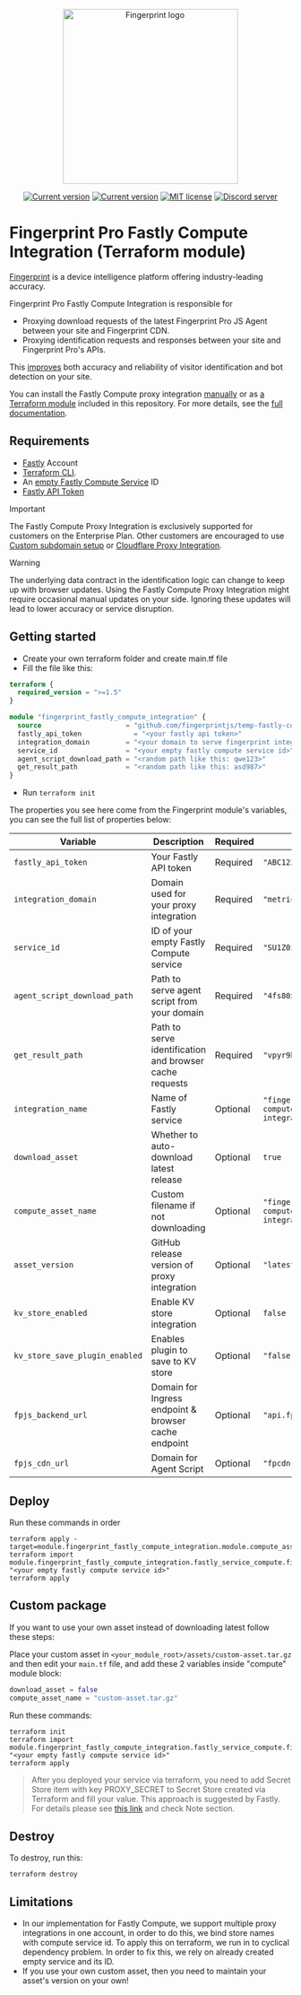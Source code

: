 <p align="center">
<a href="https://fingerprint.com">
<picture>
<source media="(prefers-color-scheme: dark)" srcset="https://fingerprintjs.github.io/home/resources/logo_light.svg" />
<source media="(prefers-color-scheme: light)" srcset="https://fingerprintjs.github.io/home/resources/logo_dark.svg" />
<img src="https://fingerprintjs.github.io/home/resources/logo_dark.svg" alt="Fingerprint logo" width="312px" />
</picture>
</a>
</p>

<p align="center">
<a href="https://registry.terraform.io/modules/fingerprintjs/fingerprint-fastly-proxy-integration/compute/latest"><img src="https://img.shields.io/badge/dynamic/json?url=https%3A%2F%2Fregistry.terraform.io%2Fv2%2Fmodules%2Ffingerprintjs%2Ffingerprint-fastly-proxy-integration%2Fcompute%3Finclude%3Dlatest-version&query=%24.included%5B0%5D.attributes.version&prefix=v&label=Terraform" alt="Current version"></a>
<a href="https://github.com/fingerprintjs/terraform-fastly-compute-fingerprint-proxy-integration"><img src="https://img.shields.io/github/v/release/fingerprintjs/terraform-fastly-compute-fingerprint-proxy-integration" alt="Current version"></a>
<a href="https://opensource.org/licenses/MIT"><img src="https://img.shields.io/:license-mit-blue.svg" alt="MIT license"></a>
<a href="https://discord.gg/39EpE2neBg"><img src="https://img.shields.io/discord/852099967190433792?style=logo&label=Discord&logo=Discord&logoColor=white" alt="Discord server"></a>
</p>

# Fingerprint Pro Fastly Compute Integration (Terraform module)

[Fingerprint](https://fingerprint.com/) is a device intelligence platform offering industry-leading accuracy.

Fingerprint Pro Fastly Compute Integration is responsible for

- Proxying download requests of the latest Fingerprint Pro JS Agent between your site and Fingerprint CDN.
- Proxying identification requests and responses between your site and Fingerprint Pro's APIs.

This [improves](https://dev.fingerprint.com/docs/fastly-compute-proxy-integration#the-benefits-of-using-the-fastly-compute-proxy-integration) both accuracy and reliability of visitor identification and bot detection on your site.

You can install the Fastly Compute proxy integration [manually](https://dev.fingerprint.com/docs/deploy-fastly-compute-manually) or as [a Terraform module](https://registry.terraform.io/modules/fingerprintjs/fingerprint-fastly-proxy-integration/compute/latest) included in this repository. For more details, see the [full documentation](https://dev.fingerprint.com/docs/fastly-compute-proxy-integration).

## Requirements

- [Fastly](https://www.fastly.com/signup) Account
- [Terraform CLI](https://developer.hashicorp.com/terraform/install).
- An [empty Fastly Compute Service](https://manage.fastly.com/compute/new) ID
- [Fastly API Token](https://manage.fastly.com/account/tokens)

> [!IMPORTANT]  
> The Fastly Compute Proxy Integration is exclusively supported for customers on the Enterprise Plan. Other customers are encouraged to use [Custom subdomain setup](https://dev.fingerprint.com/docs/custom-subdomain-setup) or [Cloudflare Proxy Integration](https://dev.fingerprint.com/docs/cloudflare-integration).

> [!WARNING]  
> The underlying data contract in the identification logic can change to keep up with browser updates. Using the Fastly Compute Proxy Integration might require occasional manual updates on your side. Ignoring these updates will lead to lower accuracy or service disruption.

## Getting started

- Create your own terraform folder and create main.tf file
- Fill the file like this:

```terraform
terraform {
  required_version = ">=1.5"
}

module "fingerprint_fastly_compute_integration" {
  source                     = "github.com/fingerprintjs/temp-fastly-compute-terraform"
  fastly_api_token             = "<your fastly api token>"
  integration_domain         = "<your domain to serve fingerprint integration>"
  service_id                 = "<your empty fastly compute service id>"
  agent_script_download_path = "<random path like this: qwe123>"
  get_result_path            = "<random path like this: asd987>"
}
```

* Run `terraform init`

The properties you see here come from the Fingerprint module's variables, you can see the full list of properties below:

| Variable                       | Description                                             | Required | Example                                                 |
|--------------------------------|---------------------------------------------------------|----------|---------------------------------------------------------|
| `fastly_api_token`             | Your Fastly API token                                   | Required | `"ABC123...xyz"`                                        |
| `integration_domain`           | Domain used for your proxy integration                  | Required | `"metrics.yourdomain.com"`                              |
| `service_id`                   | ID of your empty Fastly Compute service                 | Required | `"SU1Z0isxPaozGVKXdv0eY"`                               |
| `agent_script_download_path`   | Path to serve agent script from your domain             | Required | `"4fs80xgx"`                                            |
| `get_result_path`              | Path to serve identification and browser cache requests | Required | `"vpyr9bev"`                                            |
| `integration_name`             | Name of Fastly service                                  | Optional | `"fingerprint-fastly-compute-proxy-integration"`        |
| `download_asset`               | Whether to auto-download latest release                 | Optional | `true`                                                  |
| `compute_asset_name`           | Custom filename if not downloading                      | Optional | `"fingerprint-fastly-compute-proxy-integration.tar.gz"` |
| `asset_version`                | GitHub release version of proxy integration             | Optional | `"latest"`                                              |
| `kv_store_enabled`             | Enable KV store integration                             | Optional | `false`                                                 |
| `kv_store_save_plugin_enabled` | Enables plugin to save to KV store                      | Optional | `"false"`                                               |
| `fpjs_backend_url`             | Domain for Ingress endpoint & browser cache endpoint    | Optional | `"api.fpjs.io"`                                         |
| `fpjs_cdn_url`                 | Domain for Agent Script                                 | Optional | `"fpcdn.io"`                                            |
  
## Deploy

Run these commands in order
```shell
terraform apply -target=module.fingerprint_fastly_compute_integration.module.compute_asset
terraform import module.fingerprint_fastly_compute_integration.fastly_service_compute.fingerprint_integration "<your empty fastly compute service id>"
terraform apply
```

## Custom package

If you want to use your own asset instead of downloading latest follow these steps:

Place your custom asset in `<your_module_root>/assets/custom-asset.tar.gz` and then edit your `main.tf` file, and add these 2 variables inside "compute" module block:
```terraform
download_asset = false
compute_asset_name = "custom-asset.tar.gz"
```

Run these commands:
```shell
terraform init
terraform import module.fingerprint_fastly_compute_integration.fastly_service_compute.fingerprint_integration "<your empty fastly compute service id>"
terraform apply
```

> After you deployed your service via terraform, you need to add Secret Store item with key PROXY_SECRET
> to Secret Store created via Terraform and fill your value. This approach is suggested by Fastly. For details please see [this link](https://registry.terraform.io/providers/fastly/fastly/latest/docs/resources/secretstore) and check Note section.

## Destroy

To destroy, run this:
```shell
terraform destroy
```

## Limitations

* In our implementation for Fastly Compute, we support multiple proxy integrations in one account, in order to do this, we bind store names with compute service id.
To apply this on terraform, we run in to cyclical dependency problem. In order to fix this, we rely on already created empty service and its ID.
* If you use your own custom asset, then you need to maintain your asset's version on your own!
